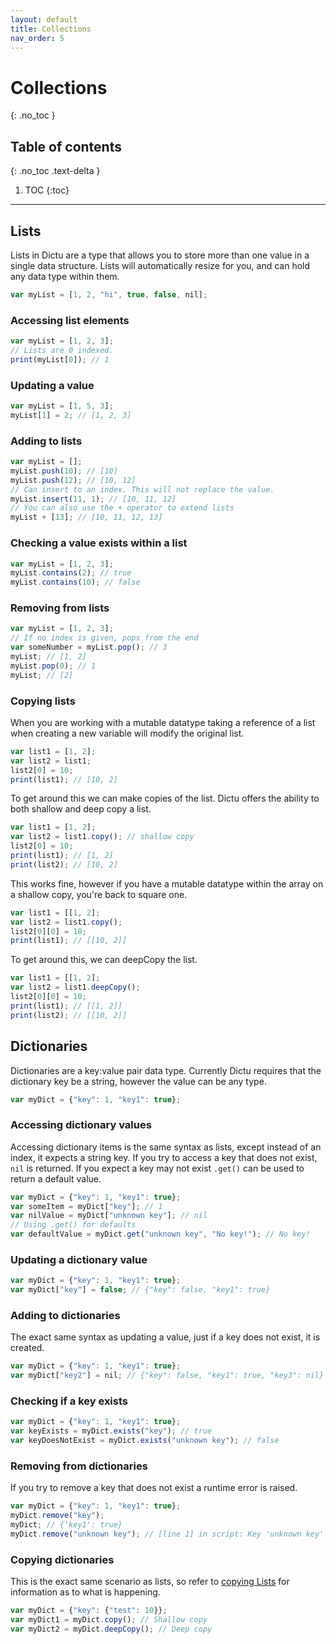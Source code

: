 ```yaml
---
layout: default
title: Collections
nav_order: 5
---
```


# Collections
{: .no_toc }

## Table of contents
{: .no_toc .text-delta }

1. TOC
{:toc}

---
## Lists

Lists in Dictu are a type that allows you to store more than one value in a single data structure. Lists will automatically resize for you, and can hold any data type within them.

```js
var myList = [1, 2, "hi", true, false, nil];
```

### Accessing list elements

```js
var myList = [1, 2, 3];
// Lists are 0 indexed.
print(myList[0]); // 1
```

### Updating a value
```js
var myList = [1, 5, 3];
myList[1] = 2; // [1, 2, 3]
```

### Adding to lists

```js
var myList = [];
myList.push(10); // [10]
myList.push(12); // [10, 12]
// Can insert to an index. This will not replace the value.
myList.insert(11, 1); // [10, 11, 12]
// You can also use the + operator to extend lists
myList + [13]; // [10, 11, 12, 13]
```

### Checking a value exists within a list

```js
var myList = [1, 2, 3];
myList.contains(2); // true
myList.contains(10); // false
```

### Removing from lists
```js
var myList = [1, 2, 3];
// If no index is given, pops from the end
var someNumber = myList.pop(); // 3
myList; // [1, 2]
myList.pop(0); // 1
myList; // [2]
```

### Copying lists
When you are working with a mutable datatype taking a reference of a list when creating a new variable will modify the original list.
```js
var list1 = [1, 2];
var list2 = list1;
list2[0] = 10;
print(list1); // [10, 2]
```
To get around this we can make copies of the list. Dictu offers the ability to both shallow and deep copy a list.
```js
var list1 = [1, 2];
var list2 = list1.copy(); // shallow copy
list2[0] = 10;
print(list1); // [1, 2]
print(list2); // [10, 2]
```
This works fine, however if you have a mutable datatype within the array on a shallow copy, you're back to square one.
```js
var list1 = [[1, 2];
var list2 = list1.copy();
list2[0][0] = 10;
print(list1); // [[10, 2]]
```
To get around this, we can deepCopy the list.
```js
var list1 = [[1, 2];
var list2 = list1.deepCopy();
list2[0][0] = 10;
print(list1); // [[1, 2]]
print(list2); // [[10, 2]]
```

## Dictionaries

Dictionaries are a key:value pair data type. Currently Dictu requires that the dictionary key be a string, however the value can be any type.

```js
var myDict = {"key": 1, "key1": true};
```

### Accessing dictionary values

Accessing dictionary items is the same syntax as lists, except instead of an index, it expects a string key.
If you try to access a key that does not exist, `nil` is returned. If you expect a key may not exist `.get()` can be used to return a default value.

```js
var myDict = {"key": 1, "key1": true};
var someItem = myDict["key"]; // 1
var nilValue = myDict["unknown key"]; // nil
// Using .get() for defaults
var defaultValue = myDict.get("unknown key", "No key!"); // No key!
```

### Updating a dictionary value

```js
var myDict = {"key": 1, "key1": true};
var myDict["key"] = false; // {"key": false, "key1": true}
```

### Adding to dictionaries

The exact same syntax as updating a value, just if a key does not exist, it is created.

```js
var myDict = {"key": 1, "key1": true};
var myDict["key2"] = nil; // {"key": false, "key1": true, "key3": nil}
```

### Checking if a key exists

```js
var myDict = {"key": 1, "key1": true};
var keyExists = myDict.exists("key"); // true
var keyDoesNotExist = myDict.exists("unknown key"); // false
```

### Removing from dictionaries

If you try to remove a key that does not exist a runtime error is raised.

```js
var myDict = {"key": 1, "key1": true};
myDict.remove("key");
myDict; // {'key1': true}
myDict.remove("unknown key"); // [line 1] in script: Key 'unknown key' passed to remove() does not exist
```

### Copying dictionaries

This is the exact same scenario as lists, so refer to [copying Lists](#copying-lists) for information as to what is happening.

```js
var myDict = {"key": {"test": 10}};
var myDict1 = myDict.copy(); // Shallow copy
var myDict2 = myDict.deepCopy(); // Deep copy
```